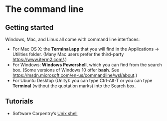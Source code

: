 # The command line

## Getting started

Windows, Mac, and Linux all come with command line interfaces:

* For Mac OS X: the **Terminal.app** that you will find in the Applications → Utilities folder. (Many Mac users prefer the third-party <https://www.iterm2.com/>.)
* For Windows: **Windows Powershell**, which you can find from the search box. (Some versions of Windows 10 offer **bash**. See <https://msdn.microsoft.com/en-us/commandline/wsl/about>.)
* For Ubuntu Desktop (Unity): you can type Ctrl-Alt-T or you can type **Terminal** (without the quotation marks) into the Search box.

## Tutorials

* Software Carpentry’s [Unix shell](http://swcarpentry.github.io/shell-novice/)